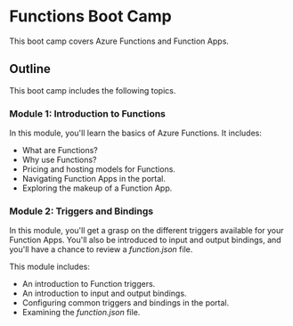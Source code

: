# Functions Boot Camp
This boot camp covers Azure Functions and Function Apps. 

## Outline
This boot camp includes the following topics. 

### Module 1: Introduction to Functions 
In this module, you'll learn the basics of Azure Functions. It includes:

* What are Functions?
* Why use Functions?
* Pricing and hosting models for Functions.
* Navigating Function Apps in the portal.
* Exploring the makeup of a Function App.

### Module 2: Triggers and Bindings
In this module, you'll get a grasp on the different triggers available for your Function Apps. You'll also be introduced to input and output bindings, and you'll have a chance to review a *function.json* file. 

This module includes:

* An introduction to Function triggers.
* An introduction to input and output bindings. 
* Configuring common triggers and bindings in the portal.
* Examining the *function.json* file.



